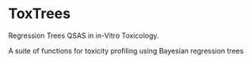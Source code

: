 # ToxTrees
Regression Trees QSAS in in-Vitro Toxicology.

A suite of functions for toxicity profiling using Bayesian regression trees
